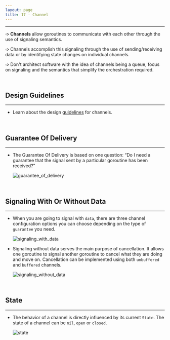 ```yaml
---
layout: page
title: 17 - Channel
---
```

***

➩ **Channels** allow goroutines to communicate with each other through the use of signaling semantics.

➩ Channels accomplish this signaling through the use of sending/receiving data or by identifying state changes on individual channels.

➩ Don't architect software with the idea of channels being a queue, focus on signaling and the semantics that simplify the orchestration required.

&nbsp;

## Design Guidelines
***

- Learn about the design [guidelines](https://george-kj.github.io/go-tour/lessons/16/design_philosophy) for channels.

&nbsp;

## Guarantee Of Delivery
***

- The Guarantee Of Delivery is based on one question: “Do I need a guarantee that the signal sent by a particular goroutine has been received?”

    ![guarantee_of_delivery](https://george-kj.github.io/go-tour/lessons/16/images/guarantee_of_delivery.png?raw=true)

&nbsp;

## Signaling With Or Without Data
***

- When you are going to signal with `data`, there are three channel configuration options you can choose depending on the type of `guarantee` you need.

    ![signaling_with_data](https://george-kj.github.io/go-tour/lessons/16/images/signaling_with_data.png?raw=true)

- Signaling without data serves the main purpose of cancellation. It allows one goroutine to signal another goroutine to cancel what they are doing and move on. Cancellation can be implemented using both `unbuffered` and `buffered` channels.

    ![signaling_without_data](https://george-kj.github.io/go-tour/lessons/16/images/signaling_without_data.png?raw=true)

&nbsp;

## State
***

- The behavior of a channel is directly influenced by its current `State`. The state of a channel can be `nil`, `open` or `closed`.

    ![state](https://george-kj.github.io/go-tour/lessons/16/images/state.png?raw=true)